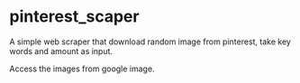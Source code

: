# pinterest_scaper

A simple web scraper that download random image from pinterest, take key words and amount as input.

Access the images from google image.
